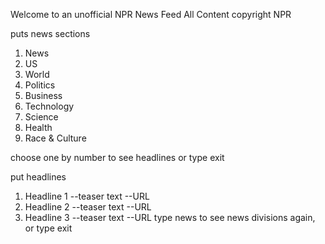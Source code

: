 Welcome to an unofficial NPR News Feed
All Content copyright NPR

puts news sections
  1.  News
  2.  US
  3.  World
  4.  Politics
  5.  Business
  6.  Technology
  7.  Science
  8.  Health
  9.  Race & Culture

choose one by number to see headlines or type exit

put headlines
  1. Headline 1
    --teaser text
    --URL
  2. Headline 2
    --teaser text
    --URL
  3. Headline 3
    --teaser text
    --URL
  type news to see news divisions again, or type exit
